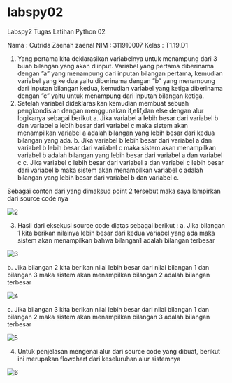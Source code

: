 # labspy02

Labspy2
Tugas Latihan Python 02

Nama	: Cutrida Zaenah zaenal
NIM		: 311910007	
Kelas : T1.19.D1

1.	Yang pertama kita deklarasikan variabelnya untuk menampung dari 3 buah bilangan yang akan diinput. Variabel yang pertama diberinama dengan
”a” yang menampung dari inputan bilangan pertama, kemudian variabel yang ke dua yaitu diberinama dengan ”b” yang menampung dari inputan bilangan kedua, kemudian variabel yang ketiga diberinama dengan ”c” yaitu untuk menampung dari inputan bilangan ketiga.
2.	Setelah variabel dideklarasikan kemudian membuat sebuah pengkondisian dengan menggunakan if,elif,dan else dengan alur logikanya sebagai berikut
a.	Jika variabel a lebih besar dari variabel b dan variabel a lebih besar dari variabel c maka sistem akan menampilkan variabel a adalah bilangan yang lebih besar dari kedua bilangan yang ada.
b.	Jika variabel b lebih besar dari variabel a dan variabel b lebih besar dari variabel c maka sistem akan menampilkan variabel b adalah bilangan yang lebih besar dari variabel a dan variabel c
c.	Jika variabel c lebih besar dari variabel a dan variabel c lebih besar dari variabel b maka sistem akan menampilkan variabel c adalah bilangan yang lebih besar dari variabel b dan variabel c. 

Sebagai conton dari yang dimaksud point 2 tersebut maka saya lampirkan dari source code nya


 ![2](https://user-images.githubusercontent.com/56877903/67830401-10696500-fb0d-11e9-940d-658587dcf106.PNG)



3.	Hasil dari eksekusi source code diatas sebagai berikut :
a.	Jika bilangan 1 kita berikan nilainya lebih besar dari kedua variabel yang ada maka sistem akan menampilkan bahwa bilangan1 adalah bilangan terbesar



![3](https://user-images.githubusercontent.com/56877903/67830403-1101fb80-fb0d-11e9-8e5b-57e62065719b.PNG)

	

b.	Jika bilangan 2 kita berikan nilai lebih besar dari nilai bilangan 1 dan bilangan 3 maka sistem akan menampilkan bilangan 2 adalah bilangan terbesar


![4](https://user-images.githubusercontent.com/56877903/67830405-1101fb80-fb0d-11e9-87ff-180092e01910.PNG)



c.	Jika bilangan 3 kita berikan nilai lebih besar dari nilai bilangan 1 dan bilangan 2 maka sistem akan menampilkan bilangan 3 adalah bilangan terbesar



![5](https://user-images.githubusercontent.com/56877903/67830408-119a9200-fb0d-11e9-806c-467d1d7c5a3b.PNG)


4.	Untuk penjelasan mengenai alur dari source code yang dibuat, berikut ini merupakan flowchart dari keseluruhan alur sistemnya


![6](https://user-images.githubusercontent.com/56877903/67830409-119a9200-fb0d-11e9-9a80-cad8141ffa7e.PNG)



















